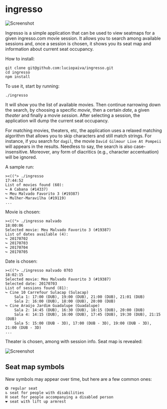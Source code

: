 # ingresso

![Screenshot](https://raw.githubusercontent.com/luciopaiva/ingresso/master/screenshots/ingresso.png)

Ingresso is a simple application that can be used to view seatmaps for a given ingresso.com movie session. It allows you to search among available sessions and, once a session is chosen, it shows you its seat map and information about current seat occupancy.

How to install:

    git clone git@github.com:luciopaiva/ingresso.git
    cd ingresso
    npm install

To use it, start by running:

    ./ingresso

It will show you the list of available movies. Then continue narrowing down the search, by choosing a specific *movie*, then a certain *date*, a given *theater* and finally a movie *session*. After selecting a session, the application will dump the current seat occupancy.

For matching movies, theaters, etc, the application uses a relaxed matching algorithm that allows you to skip characters and still match strings. For instance, if you search for `dagil`, the movie `David Gilmour Live At Pompeii` will appears in the results. Needless to say, the search is also case-insensitive. Moreover, any form of diacritics (e.g., character accentuation) will be ignored.

A sample run:

    ><((°> ./ingresso                                                                                                                                                17:44:52
    List of movies found (60):
    ↪ A Cabana (#14337)
    ↪ Meu Malvado Favorito 3 (#19387)
    ↪ Mulher-Maravilha (#19119)
    ...

Movie is chosen:

    ><((°> ./ingresso malvado                                                                                                                                        18:00:06
    Selected movie: Meu Malvado Favorito 3 (#19387)
    List of dates available (4):
    ↪ 20170702
    ↪ 20170703
    ↪ 20170704
    ↪ 20170705

Date is chosen:

    ><((°> ./ingresso malvado 0703                                                                                                                                   18:02:15
    Selected movie: Meu Malvado Favorito 3 (#19387)
    Selected date: 20170703
    List of sessions found (81):
    ↪ Cine 10 Carrefour Sulacap (Sulacap)
        Sala 1: 17:00 (DUB), 19:00 (DUB), 21:00 (DUB), 21:01 (DUB)
        Sala 2: 16:00 (DUB), 18:00 (DUB), 20:00 (DUB)
    ↪ Cine Araújo Jardim Guadalupe (Guadalupe)
        Sala 2: 14:45 (DUB), 16:30 (DUB), 18:15 (DUB), 20:00 (DUB)
        Sala 4: 14:15 (DUB), 16:00 (DUB), 17:45 (DUB), 19:30 (DUB), 21:15 (DUB)
        Sala 5: 15:00 (DUB - 3D), 17:00 (DUB - 3D), 19:00 (DUB - 3D), 21:00 (DUB - 3D)
    ...

Theater is chosen, among with session info. Seat map is revealed:

![Screenshot](https://raw.githubusercontent.com/luciopaiva/ingresso/master/screenshots/ingresso-sample.png)

## Seat map symbols

New symbols may appear over time, but here are a few common ones:

    ❎ regular seat
    ♿ seat for people with disabilities
    H seat for people accompanying a disabled person
    ❤ seat with lift up armrest
